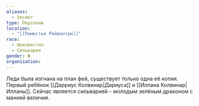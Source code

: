 ```yaml
---
aliases:
  - Элсиет
type: Персонаж
location:
  - "[[Поместье Рейвентри]]"
race:
  - Неизвестно
  - Сильвария
gender: Ж
organisation: 
---
```


Леди была изгнана на план фей, существует только одна её копия. Первый ребёнок [[Дарриус Колвинар|Дариуса]] и [[Иллана Колвинар|Илланы]]. Сейчас является сильварией - молодым зелёным драконом с манией величия. 